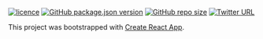 [![licence](https://img.shields.io/github/license/sabesansathananthan/react-google-map)](https://github.com/sabesansathananthan/react-google-map/blob/master/LICENSE)
[![GitHub package.json version](https://img.shields.io/github/package-json/v/sabesansathananthan/react-google-map)](https://github.com/sabesansathananthan/react-google-map)
[![GitHub repo size](https://img.shields.io/github/repo-size/sabesansathananthan/react-google-map?color=ff69b4)](https://github.com/sabesansathananthan/react-google-map)
[![Twitter URL](https://img.shields.io/twitter/url?style=social&url=https%3A%2F%2Ftwitter.com%2FTheSabesan)](https://twitter.com/intent/tweet?text=Wow,%20I%20used%20react-google-map.%20That%20is%20excellent.%20Thank%20you%20@TheSabesan)

This project was bootstrapped with [Create React App](https://github.com/facebook/create-react-app).
